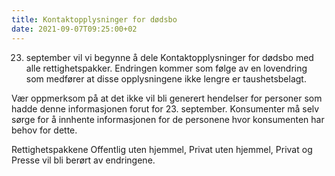 ```yaml
---
title: Kontaktopplysninger for dødsbo
date: 2021-09-07T09:25:00+02
---
```


23. september vil vi begynne å dele Kontaktopplysninger for dødsbo med alle rettighetspakker. Endringen kommer som følge av en lovendring som medfører at disse opplysningene ikke lengre er taushetsbelagt. 

Vær oppmerksom på at det ikke vil bli generert hendelser for personer som hadde denne informasjonen forut for 23. september. Konsumenter må selv sørge for å innhente informasjonen for de personene hvor konsumenten har behov for dette.

Rettighetspakkene Offentlig uten hjemmel, Privat uten hjemmel, Privat og Presse vil bli berørt av endringene.  
